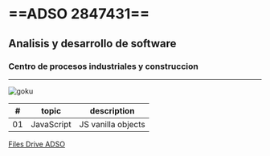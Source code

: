 # ==ADSO 2847431==
## Analisis y desarrollo de software
### Centro de procesos industriales y construccion

---

![goku](https://tinyurl.com/ynxvep97)

|#  |topic      |description       |
|---|---        |---               |
|01 |JavaScript |JS vanilla objects|

[Files Drive ADSO](https://tinyurl.com/4657t2vw)
